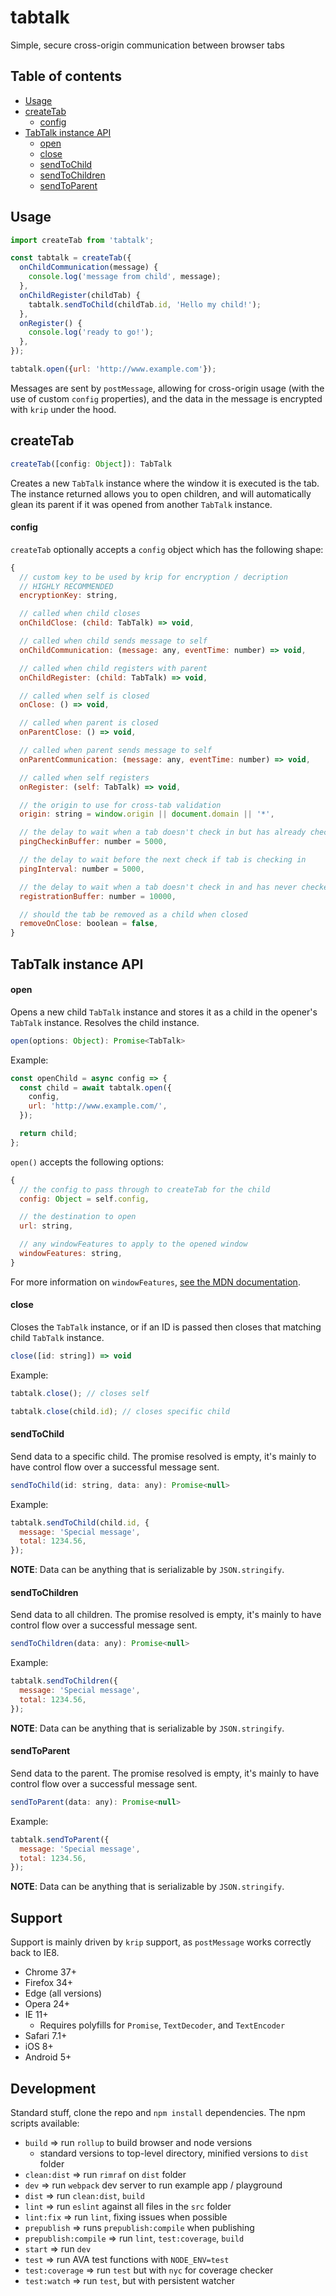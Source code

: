 # tabtalk

Simple, secure cross-origin communication between browser tabs

## Table of contents

- [Usage](#usage)
- [createTab](#createtab)
  - [config](#config)
- [TabTalk instance API](#tabtalk-instance-api)
  - [open](#open)
  - [close](#close)
  - [sendToChild](#sendtochild)
  - [sendToChildren](#sendtochildren)
  - [sendToParent](#sendtoparent)

## Usage

```javascript
import createTab from 'tabtalk';

const tabtalk = createTab({
  onChildCommunication(message) {
    console.log('message from child', message);
  },
  onChildRegister(childTab) {
    tabtalk.sendToChild(childTab.id, 'Hello my child!');
  },
  onRegister() {
    console.log('ready to go!');
  },
});

tabtalk.open({url: 'http://www.example.com'});
```

Messages are sent by `postMessage`, allowing for cross-origin usage (with the use of custom `config` properties), and the data in the message is encrypted with `krip` under the hood.

## createTab

```javascript
createTab([config: Object]): TabTalk
```

Creates a new `TabTalk` instance where the window it is executed is the tab. The instance returned allows you to open children, and will automatically glean its parent if it was opened from another `TabTalk` instance.

#### config

`createTab` optionally accepts a `config` object which has the following shape:

```javascript
{
  // custom key to be used by krip for encryption / decription
  // HIGHLY RECOMMENDED
  encryptionKey: string,

  // called when child closes
  onChildClose: (child: TabTalk) => void,

  // called when child sends message to self
  onChildCommunication: (message: any, eventTime: number) => void,

  // called when child registers with parent
  onChildRegister: (child: TabTalk) => void,

  // called when self is closed
  onClose: () => void,

  // called when parent is closed
  onParentClose: () => void,

  // called when parent sends message to self
  onParentCommunication: (message: any, eventTime: number) => void,

  // called when self registers
  onRegister: (self: TabTalk) => void,

  // the origin to use for cross-tab validation
  origin: string = window.origin || document.domain || '*',

  // the delay to wait when a tab doesn't check in but has already checked in
  pingCheckinBuffer: number = 5000,

  // the delay to wait before the next check if tab is checking in
  pingInterval: number = 5000,

  // the delay to wait when a tab doesn't check in and has never checked in
  registrationBuffer: number = 10000,

  // should the tab be removed as a child when closed
  removeOnClose: boolean = false,
}
```

## TabTalk instance API

#### open

Opens a new child `TabTalk` instance and stores it as a child in the opener's `TabTalk` instance. Resolves the child instance.

```javascript
open(options: Object): Promise<TabTalk>
```

Example:

```javascript
const openChild = async config => {
  const child = await tabtalk.open({
    config,
    url: 'http://www.example.com/',
  });

  return child;
};
```

`open()` accepts the following options:

```javascript
{
  // the config to pass through to createTab for the child
  config: Object = self.config,

  // the destination to open
  url: string,

  // any windowFeatures to apply to the opened window
  windowFeatures: string,
}
```

For more information on `windowFeatures`, [see the MDN documentation](https://developer.mozilla.org/en-US/docs/Web/API/Window/open#Parameters).

#### close

Closes the `TabTalk` instance, or if an ID is passed then closes that matching child `TabTalk` instance.

```javascript
close([id: string]) => void
```

Example:

```javascript
tabtalk.close(); // closes self

tabtalk.close(child.id); // closes specific child
```

#### sendToChild

Send data to a specific child. The promise resolved is empty, it's mainly to have control flow over a successful message sent.

```javascript
sendToChild(id: string, data: any): Promise<null>
```

Example:

```javascript
tabtalk.sendToChild(child.id, {
  message: 'Special message',
  total: 1234.56,
});
```

**NOTE**: Data can be anything that is serializable by `JSON.stringify`.

#### sendToChildren

Send data to all children. The promise resolved is empty, it's mainly to have control flow over a successful message sent.

```javascript
sendToChildren(data: any): Promise<null>
```

Example:

```javascript
tabtalk.sendToChildren({
  message: 'Special message',
  total: 1234.56,
});
```

**NOTE**: Data can be anything that is serializable by `JSON.stringify`.

#### sendToParent

Send data to the parent. The promise resolved is empty, it's mainly to have control flow over a successful message sent.

```javascript
sendToParent(data: any): Promise<null>
```

Example:

```javascript
tabtalk.sendToParent({
  message: 'Special message',
  total: 1234.56,
});
```

**NOTE**: Data can be anything that is serializable by `JSON.stringify`.

## Support

Support is mainly driven by `krip` support, as `postMessage` works correctly back to IE8.

- Chrome 37+
- Firefox 34+
- Edge (all versions)
- Opera 24+
- IE 11+
  - Requires polyfills for `Promise`, `TextDecoder`, and `TextEncoder`
- Safari 7.1+
- iOS 8+
- Android 5+

## Development

Standard stuff, clone the repo and `npm install` dependencies. The npm scripts available:

- `build` => run `rollup` to build browser and node versions
  - standard versions to top-level directory, minified versions to `dist` folder
- `clean:dist` => run `rimraf` on `dist` folder
- `dev` => run `webpack` dev server to run example app / playground
- `dist` => run `clean:dist`, `build`
- `lint` => run `eslint` against all files in the `src` folder
- `lint:fix` => run `lint`, fixing issues when possible
- `prepublish` => runs `prepublish:compile` when publishing
- `prepublish:compile` => run `lint`, `test:coverage`, `build`
- `start` => run `dev`
- `test` => run AVA test functions with `NODE_ENV=test`
- `test:coverage` => run `test` but with `nyc` for coverage checker
- `test:watch` => run `test`, but with persistent watcher
